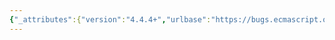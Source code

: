 ```yaml
---
{"_attributes":{"version":"4.4.4+","urlbase":"https://bugs.ecmascript.org/","maintainer":"dherman@mozilla.com"},"bug":{"bug_id":3951,"creation_ts":"2015-02-15 19:03:00 -0800","short_desc":"14.4.1: \"FunctionBody\"","delta_ts":"2015-02-19 19:10:52 -0800","product":"Draft for 6th Edition","component":"editorial issue","version":"Rev 33: February 12, 2015 Draft","rep_platform":"All","op_sys":"All","bug_status":"RESOLVED","resolution":"FIXED","priority":"Normal","bug_severity":"normal","everconfirmed":true,"reporter":{"uid":"jmdyck","name":"Michael Dyck"},"assigned_to":{"uid":"allen","name":"Allen Wirfs-Brock"},"long_desc":[{"commentid":12755,"comment_count":0,"who":{"uid":"jmdyck","name":"Michael Dyck"},"bug_when":"2015-02-15 19:03:34 -0800","thetext":"In 14.4.1 \"Static Semantics: Early Errors\",\ngroup 4 / bullet 5 says:\n    It is a Syntax Error if FunctionBody Contains SupeProperty is true.\n\ns|FunctionBody|GeneratorBody|"},{"commentid":12771,"comment_count":1,"who":{"uid":"allen","name":"Allen Wirfs-Brock"},"bug_when":"2015-02-16 10:11:21 -0800","thetext":"fixed in rev34 editor's draft"},{"commentid":13014,"comment_count":2,"who":{"uid":"allen","name":"Allen Wirfs-Brock"},"bug_when":"2015-02-19 19:10:52 -0800","thetext":"fixed in rev34"}]}}
---
```

